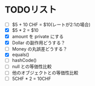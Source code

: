 # TODOリスト
- [ ] $5 + 10 CHF = $10(レートが2:1の場合)
- [x] $5 * 2 = $10
- [x] amount を private にする
- [x] Dollar の副作用どうする？
- [ ] Money の丸誤差どうする？
- [x] equals()
- [ ] hashCode()
- [ ] null との等価性比較
- [ ] 他のオブジェクトとの等価性比較
- [ ] 5CHF * 2 = 10CHF